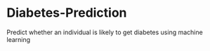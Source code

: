 # Diabetes-Prediction
Predict whether an individual is likely to get diabetes using machine learning
